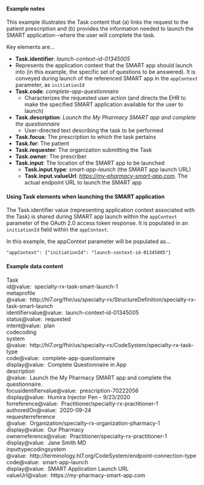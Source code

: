 <h4>Example notes</h4>

This example illustrates the Task content that (a) links the request to the patient prescription and (b) provides the information needed to launch the SMART application--where the user will complete the task.

Key elements are...

- **Task.identifier**: *launch-context-id-01345005*
- Represents the application context that the SMART app should launch into (in this example, the specific set of questions to be answered). It is conveyed during launch of the referenced SMART app in the `appContext` parameter, as `initiationId`
- **Task.code**: *complete-app-questionnaire*
  - Characterizes the requested user action (and directs the EHR to make the specified SMART application available for the user to launch)
- **Task.description**: *Launch the My Pharmacy SMART app and complete the questionnaire*
  - User-directed text describing the task to be performed
- **Task.focus**: The prescription to which the task pertains
- **Task.for**: The patient 
- **Task.requester**:  The organization submitting the Task
- **Task.owner**: The prescriber
- **Task.input**: The location of the SMART app to be launched
  - **Task.input.type**: *smart-app-launch* (the SMART app launch URL)
  - **Task.input.valueUrl**: *https://my-pharmacy-smart-app.com*. The actual endpoint URL to launch the SMART app

#### Using Task elements when launching the SMART application

The Task.identifier value (representing application context associated with the Task) is shared during SMART app launch within the `appContext` parameter of the OAuth 2.0 access token response. It is populated in an `initiationId` field within the `appContext`.

In this example, the appContext parameter will be populated as...

```
"appContext": {"initiationId": "launch-context-id-01345005"}
```

<h4>Example data content</h4>

<div class="fm_ex"><span class="emph0"><a>Task</a></span><br/><span style="display:inline-block"><span class="emph1"><a >id</a></span><span style="display:inline-block"><span class="leastEmph fhirValue"><a >@value</a></span>: &nbsp;<span class="valueEmph"><a>specialty-rx-task-smart-launch-1</a></span></span></span><br><span style="display:inline-block"><span class="emph1"><a >meta</a></span><span style="display:inline-block"><span class="emph2"><a >profile</a></span></span></span><span style="display:inline-block"><span class="leastEmph fhirValue"><a >@value</a></span>: &nbsp;<span class="valueEmph"><a>http://hl7.org/fhir/us/specialty-rx/StructureDefinition/specialty-rx-task-smart-launch</a></span></span><br><span style="display:inline-block"><span class="emph1"><a >identifier</a></span><span style="display:inline-block"><span class="emph2"><a >value</a></span></span></span><span style="display:inline-block"><span class="leastEmph fhirValue"><a >@value</a></span>: &nbsp;<span class="valueEmph"><a>launch-context-id-01345005</a></span></span><br><span style="display:inline-block"><span class="emph1"><a >status</a></span><span style="display:inline-block"><span class="leastEmph fhirValue"><a >@value</a></span>: &nbsp;<span class="valueEmph"><a>requested</a></span></span></span><br><span style="display:inline-block"><span class="emph1"><a >intent</a></span><span style="display:inline-block"><span class="leastEmph fhirValue"><a >@value</a></span>: &nbsp;<span class="valueEmph"><a>plan</a></span></span></span><br><span style="display:inline-block"><span class="emph1"><a >code</a></span><span style="display:inline-block"><span class="emph2"><a >coding</a></span></span></span><span style="display:inline-block"><span class="emph3"><a >system</a></span><span style="display:inline-block"><span class="leastEmph fhirValue"><a >@value</a></span>: &nbsp;<span class="valueEmph"><a>http://hl7.org/fhir/us/specialty-rx/CodeSystem/specialty-rx-task-type</a></span></span></span><span style="display:inline-block"><span class="emph3"><a >code</a></span><span style="display:inline-block"><span class="leastEmph fhirValue"><a >@value</a></span>: &nbsp;<span class="valueEmph"><a>complete-app-questionnaire</a></span></span></span><span style="display:inline-block"><span class="emph3"><a >display</a></span><span style="display:inline-block"><span class="leastEmph fhirValue"><a >@value</a></span>: &nbsp;<span class="valueEmph"><a>Complete Questionnaire in App</a></span></span></span><br><span style="display:inline-block"><span class="emph1"><a >description</a></span><span style="display:inline-block"><span class="leastEmph fhirValue"><a >@value</a></span>: &nbsp;<span class="valueEmph"><a>Launch the My Pharmacy SMART app and complete the questionnaire.</a></span></span></span><br><span style="display:inline-block"><span class="emph1"><a >focus</a></span><span style="display:inline-block"><span class="emph2"><a >identifier</a></span></span></span><span style="display:inline-block"><span class="emph3"><a >value</a></span><span style="display:inline-block"><span class="leastEmph fhirValue"><a >@value</a></span>: &nbsp;<span class="valueEmph"><a>prescription-70222056</a></span></span></span><span style="display:inline-block"><span class="emph2"><a >display</a></span><span style="display:inline-block"><span class="leastEmph fhirValue"><a >@value</a></span>: &nbsp;<span class="valueEmph"><a>Humira Injector Pen - 9/23/2020</a></span></span></span><br><span style="display:inline-block"><span class="emph1"><a >for</a></span><span style="display:inline-block"><span class="emph2"><a >reference</a></span></span></span><span style="display:inline-block"><span class="leastEmph fhirValue"><a >@value</a></span>: &nbsp;<span class="valueEmph"><a>Practitioner/specialty-rx-practitioner-1</a></span></span><br><span style="display:inline-block"><span class="emph1"><a >authoredOn</a></span><span style="display:inline-block"><span class="leastEmph fhirValue"><a >@value</a></span>: &nbsp;<span class="valueEmph"><a>2020-09-24</a></span></span></span><br><span style="display:inline-block"><span class="emph1"><a >requester</a></span><span style="display:inline-block"><span class="emph2"><a >reference</a></span></span></span><span style="display:inline-block"><span class="leastEmph fhirValue"><a >@value</a></span>: &nbsp;<span class="valueEmph"><a>Organization/specialty-rx-organization-pharmacy-1</a></span></span><span style="display:inline-block"><span class="emph2"><a >display</a></span><span style="display:inline-block"><span class="leastEmph fhirValue"><a >@value</a></span>: &nbsp;<span class="valueEmph"><a>Our Pharmacy</a></span></span></span><br><span style="display:inline-block"><span class="emph1"><a >owner</a></span><span style="display:inline-block"><span class="emph2"><a >reference</a></span></span></span><span style="display:inline-block"><span class="leastEmph fhirValue"><a >@value</a></span>: &nbsp;<span class="valueEmph"><a>Practitioner/specialty-rx-practitioner-1</a></span></span><span style="display:inline-block"><span class="emph2"><a >display</a></span><span style="display:inline-block"><span class="leastEmph fhirValue"><a >@value</a></span>: &nbsp;<span class="valueEmph"><a>Jane Smith MD</a></span></span></span><br><span style="display:inline-block"><span class="emph1"><a >input</a></span><span style="display:inline-block"><span class="emph2"><a >type</a></span></span></span><span style="display:inline-block"><span class="emph3"><a >coding</a></span><span style="display:inline-block"><span class="emph4"><a >system</a></span></span></span><span style="display:inline-block"><span class="leastEmph fhirValue"><a >@value</a></span>: &nbsp;<span class="valueEmph"><a>http://terminology.hl7.org/CodeSystem/endpoint-connection-type</a></span></span><span style="display:inline-block"><span class="emph4"><a >code</a></span><span style="display:inline-block"><span class="leastEmph fhirValue"><a >@value</a></span>: &nbsp;<span class="valueEmph"><a>smart-app-launch</a></span></span></span><span style="display:inline-block"><span class="emph4"><a >display</a></span><span style="display:inline-block"><span class="leastEmph fhirValue"><a >@value</a></span>: &nbsp;<span class="valueEmph"><a>SMART Application Launch URL</a></span></span></span><br><span style="display:inline-block"><span class="emph2"><a >valueUrl</a></span><span style="display:inline-block"><span class="leastEmph fhirValue"><a >@value</a></span>: &nbsp;<span class="valueEmph"><a>https://my-pharmacy-smart-app.com</a></span></span></span></div>
